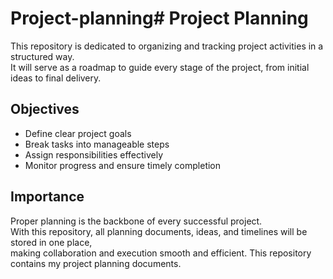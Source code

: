 # Project-planning# Project Planning  

This repository is dedicated to organizing and tracking project activities in a structured way.  
It will serve as a roadmap to guide every stage of the project, from initial ideas to final delivery.  

## Objectives  
- Define clear project goals  
- Break tasks into manageable steps  
- Assign responsibilities effectively  
- Monitor progress and ensure timely completion  

## Importance  
Proper planning is the backbone of every successful project.  
With this repository, all planning documents, ideas, and timelines will be stored in one place,  
making collaboration and execution smooth and efficient.
This repository contains my project planning documents.
